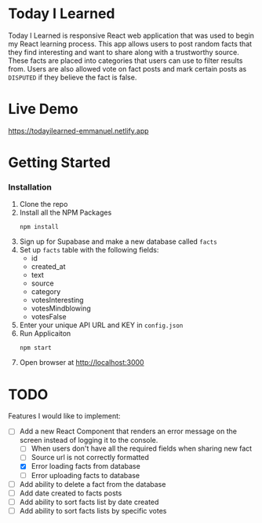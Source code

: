 # Today I Learned

Today I Learned is responsive React web application that was used to begin my React learning process. This app allows users to post random facts that they find interesting and want to share along with a trustworthy source. These facts are placed into categories that users can use to filter results from. Users are also allowed vote on fact posts and mark certain posts as `DISPUTED` if they believe the fact is false.

# Live Demo

<https://todayilearned-emmanuel.netlify.app>

# Getting Started

### Installation

1. Clone the repo
2. Install all the NPM Packages
   ```
   npm install
   ```
3. Sign up for Supabase and make a new database called `facts`
4. Set up `facts` table with the following fields:
   - id
   - created_at
   - text
   - source
   - category
   - votesInteresting
   - votesMindblowing
   - votesFalse
5. Enter your unique API URL and KEY in `config.json`
6. Run Applicaiton
   ```
   npm start
   ```
7. Open browser at <http://localhost:3000>

# TODO

Features I would like to implement:

- [ ] Add a new React Component that renders an error message on the screen instead of logging it to the console.
  - [ ] When users don't have all the required fields when sharing new fact
  - [ ] Source url is not correctly formatted
  - [x] Error loading facts from database
  - [ ] Error uploading facts to database
- [ ] Add ability to delete a fact from the database
- [ ] Add date created to facts posts
- [ ] Add ability to sort facts list by date created
- [ ] Add ability to sort facts lists by specific votes
